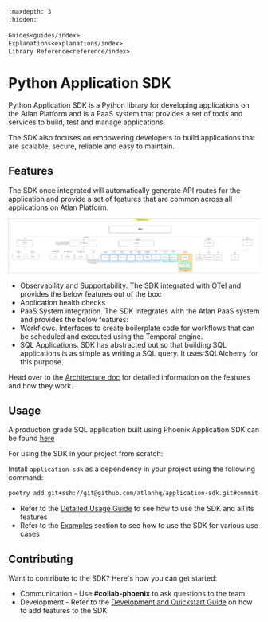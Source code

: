 ```{toctree}
:maxdepth: 3
:hidden:

Guides<guides/index>
Explanations<explanations/index>
Library Reference<reference/index>
```

# Python Application SDK

Python Application SDK is a Python library for developing applications on the Atlan Platform and is a PaaS system that provides a set of tools and services to build, test and manage applications.

The SDK also focuses on empowering developers to build applications that are scalable, secure, reliable and easy to maintain.


## Features

The SDK once integrated will automatically generate API routes for the application and provide a set of features that are common across all applications on Atlan Platform.

![SDK Features](_static/images/phoenix-sdk-featureset.png)

- Observability and Supportability. The SDK integrated with [OTel](https://opentelemetry.io/) and provides the below features out of the box:
- Application health checks
- PaaS System integration. The SDK integrates with the Atlan PaaS system and provides the below features:
- Workflows. Interfaces to create boilerplate code for workflows that can be scheduled and executed using the Temporal engine.
- SQL Applications. SDK has abstracted out so that building SQL applications is as simple as writing a SQL query. It uses SQLAlchemy for this purpose.

Head over to the [Architecture doc](https://k.atlan.dev/application-sdk/explanations/ARCHITECTURE.html) for detailed information on the features and how they work.

## Usage

A production grade SQL application built using Phoenix Application SDK can be found [here](https://github.com/atlanhq/phoenix-postgres-app)

For using the SDK in your project from scratch:

Install `application-sdk` as a dependency in your project using the following command:

```bash
poetry add git+ssh://git@github.com/atlanhq/application-sdk.git#commit-hash
```
- Refer to the [Detailed Usage Guide](https://k.atlan.dev/application-sdk/guides/USAGE.html) to see how to use the SDK and all its features
- Refer to the [Examples](https://github.com/atlanhq/application-sdk/blob/main/examples/README.md) section to see how to use the SDK for various use cases

## Contributing

Want to contribute to the SDK? Here's how you can get started:

- Communication - Use **#collab-phoenix** to ask questions to the team.
- Development - Refer to the [Development and Quickstart Guide](https://k.atlan.dev/application-sdk/guides/DEVELOPMENT.html) on how to add features to the SDK



